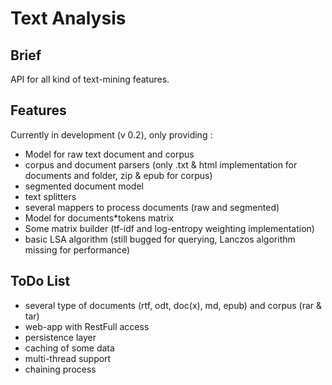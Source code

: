 Text Analysis
=============

Brief
-----
API for all kind of text-mining features.

Features
--------
Currently in development (v 0.2), only providing :

- Model for raw text document and corpus
- corpus and document parsers (only .txt & html implementation for documents and folder, zip & epub for corpus)
- segmented document model
- text splitters
- several mappers to process documents (raw and segmented)
- Model for documents*tokens matrix
- Some matrix builder (tf-idf and log-entropy weighting implementation)
- basic LSA algorithm (still bugged for querying, Lanczos algorithm missing for performance)

ToDo List
---------
- several type of documents (rtf, odt, doc(x), md, epub) and corpus (rar & tar)
- web-app with RestFull access
- persistence layer
- caching of some data
- multi-thread support
- chaining process 